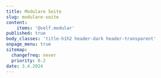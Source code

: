 ```yaml
---
title: Modulare Seite
slug: modulare-seite
content:
    items: '@self.modular'
published: true
body_classes: 'title-h1h2 header-dark header-transparent'
onpage_menu: true
sitemap:
  changefreq: never
  priority: 0.2
date: 3.4.2024
---
```


